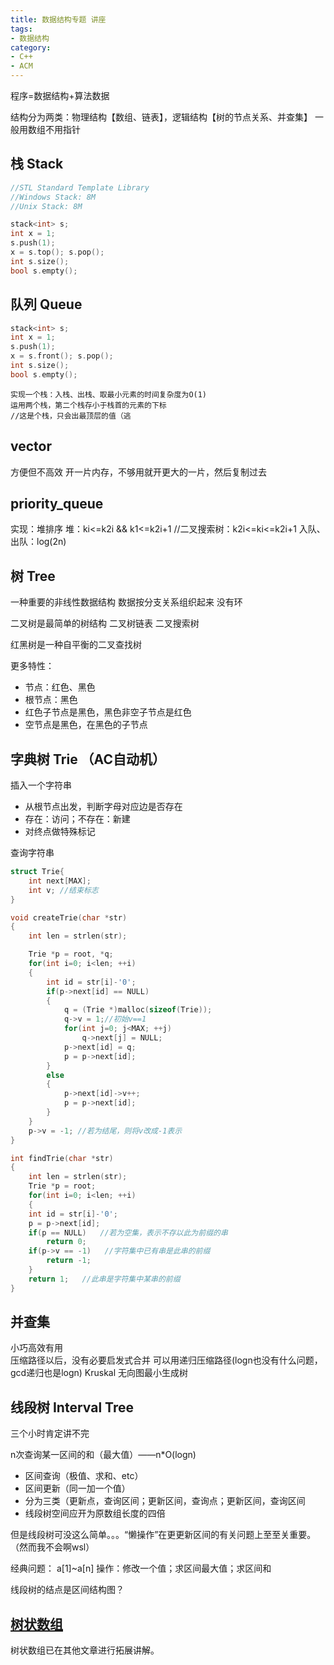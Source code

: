```yaml
---
title: 数据结构专题 讲座
tags:
- 数据结构
category:
- C++
- ACM
---
```


程序=数据结构+算法数据

结构分为两类：物理结构【数组、链表】，逻辑结构【树的节点关系、并查集】
一般用数组不用指针

## 栈 Stack

```c++
//STL Standard Template Library
//Windows Stack: 8M
//Unix Stack: 8M

stack<int> s;
int x = 1;
s.push(1);
x = s.top(); s.pop();
int s.size();
bool s.empty();
```

## 队列 Queue

```c++
stack<int> s;
int x = 1;
s.push(1);
x = s.front(); s.pop();
int s.size();
bool s.empty();
```

```
实现一个栈：入栈、出栈、取最小元素的时间复杂度为O(1)
运用两个栈，第二个栈存小于栈首的元素的下标
//这是个栈，只会出最顶层的值（逃
```

## vector

方便但不高效
开一片内存，不够用就开更大的一片，然后复制过去

## priority_queue

实现：堆排序
堆：ki<=k2i && k1<=k2i+1
//二叉搜索树：k2i<=ki<=k2i+1
入队、出队：log(2n)

## 树 Tree

一种重要的非线性数据结构
数据按分支关系组织起来
没有环

二叉树是最简单的树结构
二叉树链表
二叉搜索树

红黑树是一种自平衡的二叉查找树

更多特性：

- 节点：红色、黑色
- 根节点：黑色
- 红色子节点是黑色，黑色非空子节点是红色
- 空节点是黑色，在黑色的子节点

## 字典树 Trie （AC自动机）

插入一个字符串

- 从根节点出发，判断字母对应边是否存在
- 存在：访问；不存在：新建
- 对终点做特殊标记

查询字符串

```c++
struct Trie{
    int next[MAX];
    int v; //结束标志
}

void createTrie(char *str)
{
    int len = strlen(str);

    Trie *p = root, *q;
    for(int i=0; i<len; ++i)
    {
        int id = str[i]-'0';
        if(p->next[id] == NULL)
        {
            q = (Trie *)malloc(sizeof(Trie));
            q->v = 1;//初始v==1
            for(int j=0; j<MAX; ++j)
                q->next[j] = NULL;
            p->next[id] = q;
            p = p->next[id];
        }
        else
        {
            p->next[id]->v++;
            p = p->next[id];
        }
    }
    p->v = -1; //若为结尾，则将v改成-1表示
}

int findTrie(char *str)
{
    int len = strlen(str);
    Trie *p = root;
    for(int i=0; i<len; ++i)
    {
    int id = str[i]-'0';
    p = p->next[id];
    if(p == NULL)   //若为空集，表示不存以此为前缀的串
        return 0;
    if(p->v == -1)   //字符集中已有串是此串的前缀
        return -1;
    }
    return 1;   //此串是字符集中某串的前缀
}
```

## 并查集

小巧高效有用  
压缩路径以后，没有必要启发式合并
可以用递归压缩路径(logn也没有什么问题，gcd递归也是logn)
Kruskal 无向图最小生成树

## 线段树 Interval Tree

三个小时肯定讲不完

n次查询某一区间的和（最大值）——n*O(logn)

- 区间查询（极值、求和、etc）
- 区间更新（同一加一个值）
- 分为三类（更新点，查询区间；更新区间，查询点；更新区间，查询区间
- 线段树空间应开为原数组长度的四倍

但是线段树可没这么简单。。。“懒操作”在更更新区间的有关问题上⾄至关重要。（然而我不会啊wsl）

经典问题：
a[1]~a[n]
操作：修改一个值；求区间最大值；求区间和

线段树的结点是区间结构图？

## [树状数组](../树状数组)

树状数组已在其他文章进行拓展讲解。
